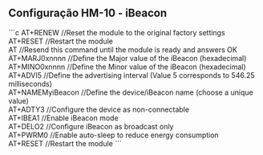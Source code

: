 ## Configuração HM-10 - iBeacon

´´´c
AT+RENEW  //Reset the module to the original factory settings  
AT+RESET  //Restart the module  
AT  //Resend this command until the module is ready and answers OK  
AT+MARJ0xnnnn  //Define the Major value of the iBeacon (hexadecimal)  
AT+MINO0xnnnn  //Define the Minor value of the iBeacon (hexadecimal)  
AT+ADVI5  //Define the advertising interval (Value 5 corresponds to 546.25 milliseconds)  
AT+NAMEMyiBeacon  //Define the device/iBeacon name (choose a unique value)  
AT+ADTY3  //Configure the device as non-connectable  
AT+IBEA1  //Enable iBeacon mode  
AT+DELO2  //Configure iBeacon as broadcast only  
AT+PWRM0  //Enable auto-sleep to reduce energy consumption  
AT+RESET  //Restart the module
´´´